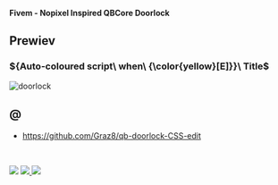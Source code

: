 <b>Fivem - Nopixel Inspired QBCore Doorlock</b>

## Prewiev

### ${Auto-coloured script\ when\ {\color{yellow}[E]}}\ Title$


![doorlock](https://github.com/c0denest/qb-doorlock/assets/143138850/b5b35ebd-d0a0-4e16-91af-c48f0c2f2772)


## @
* https://github.com/Graz8/qb-doorlock-CSS-edit


<br>

<a href="https://discord.gg/NC3NxVWKxk" target="_blank"><img src="https://img.shields.io/badge/codenest-5865F2?style=for-the-badge&logo=discord&logoColor=white"/></a>
<a href="https://www.youtube.com/@CodeNestt" target="_blank"><img src="https://img.shields.io/badge/@CodeNestt-FF0000?style=for-the-badge&logo=youtube&logoColor=white"/> </a>
<a href="https://codenest.tebex.io" target="_blank"><img src="https://img.shields.io/badge/codenest.tebex.io-%5DE3E2?style=for-the-badge&logo=telegraph&logoColor=white"/></a>
